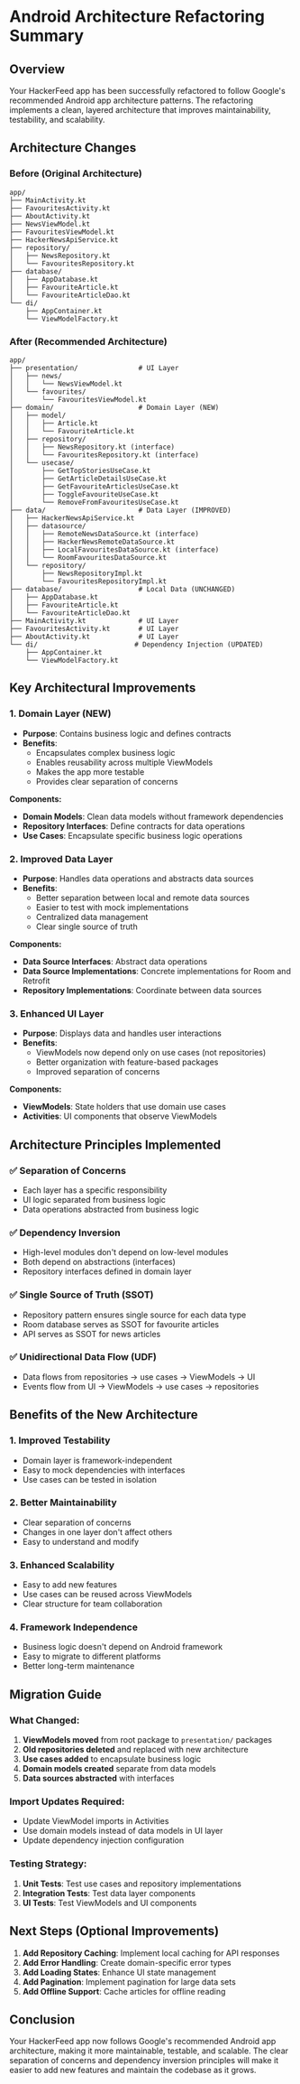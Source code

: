 # Android Architecture Refactoring Summary

## Overview
Your HackerFeed app has been successfully refactored to follow Google's recommended Android app architecture patterns. The refactoring implements a clean, layered architecture that improves maintainability, testability, and scalability.

## Architecture Changes

### Before (Original Architecture)
```
app/
├── MainActivity.kt
├── FavouritesActivity.kt
├── AboutActivity.kt
├── NewsViewModel.kt
├── FavouritesViewModel.kt
├── HackerNewsApiService.kt
├── repository/
│   ├── NewsRepository.kt
│   └── FavouritesRepository.kt
├── database/
│   ├── AppDatabase.kt
│   ├── FavouriteArticle.kt
│   └── FavouriteArticleDao.kt
└── di/
    ├── AppContainer.kt
    └── ViewModelFactory.kt
```

### After (Recommended Architecture)
```
app/
├── presentation/               # UI Layer
│   ├── news/
│   │   └── NewsViewModel.kt
│   └── favourites/
│       └── FavouritesViewModel.kt
├── domain/                     # Domain Layer (NEW)
│   ├── model/
│   │   ├── Article.kt
│   │   └── FavouriteArticle.kt
│   ├── repository/
│   │   ├── NewsRepository.kt (interface)
│   │   └── FavouritesRepository.kt (interface)
│   └── usecase/
│       ├── GetTopStoriesUseCase.kt
│       ├── GetArticleDetailsUseCase.kt
│       ├── GetFavouriteArticlesUseCase.kt
│       ├── ToggleFavouriteUseCase.kt
│       └── RemoveFromFavouritesUseCase.kt
├── data/                       # Data Layer (IMPROVED)
│   ├── HackerNewsApiService.kt
│   ├── datasource/
│   │   ├── RemoteNewsDataSource.kt (interface)
│   │   ├── HackerNewsRemoteDataSource.kt
│   │   ├── LocalFavouritesDataSource.kt (interface)
│   │   └── RoomFavouritesDataSource.kt
│   └── repository/
│       ├── NewsRepositoryImpl.kt
│       └── FavouritesRepositoryImpl.kt
├── database/                   # Local Data (UNCHANGED)
│   ├── AppDatabase.kt
│   ├── FavouriteArticle.kt
│   └── FavouriteArticleDao.kt
├── MainActivity.kt             # UI Layer
├── FavouritesActivity.kt       # UI Layer
├── AboutActivity.kt            # UI Layer
└── di/                        # Dependency Injection (UPDATED)
    ├── AppContainer.kt
    └── ViewModelFactory.kt
```

## Key Architectural Improvements

### 1. **Domain Layer (NEW)**
- **Purpose**: Contains business logic and defines contracts
- **Benefits**: 
  - Encapsulates complex business logic
  - Enables reusability across multiple ViewModels
  - Makes the app more testable
  - Provides clear separation of concerns

**Components:**
- **Domain Models**: Clean data models without framework dependencies
- **Repository Interfaces**: Define contracts for data operations
- **Use Cases**: Encapsulate specific business logic operations

### 2. **Improved Data Layer**
- **Purpose**: Handles data operations and abstracts data sources
- **Benefits**:
  - Better separation between local and remote data sources
  - Easier to test with mock implementations
  - Centralized data management
  - Clear single source of truth

**Components:**
- **Data Source Interfaces**: Abstract data operations
- **Data Source Implementations**: Concrete implementations for Room and Retrofit
- **Repository Implementations**: Coordinate between data sources

### 3. **Enhanced UI Layer**
- **Purpose**: Displays data and handles user interactions
- **Benefits**:
  - ViewModels now depend only on use cases (not repositories)
  - Better organization with feature-based packages
  - Improved separation of concerns

**Components:**
- **ViewModels**: State holders that use domain use cases
- **Activities**: UI components that observe ViewModels

## Architecture Principles Implemented

### ✅ **Separation of Concerns**
- Each layer has a specific responsibility
- UI logic separated from business logic
- Data operations abstracted from business logic

### ✅ **Dependency Inversion**
- High-level modules don't depend on low-level modules
- Both depend on abstractions (interfaces)
- Repository interfaces defined in domain layer

### ✅ **Single Source of Truth (SSOT)**
- Repository pattern ensures single source for each data type
- Room database serves as SSOT for favourite articles
- API serves as SSOT for news articles

### ✅ **Unidirectional Data Flow (UDF)**
- Data flows from repositories → use cases → ViewModels → UI
- Events flow from UI → ViewModels → use cases → repositories

## Benefits of the New Architecture

### 1. **Improved Testability**
- Domain layer is framework-independent
- Easy to mock dependencies with interfaces
- Use cases can be tested in isolation

### 2. **Better Maintainability**
- Clear separation of concerns
- Changes in one layer don't affect others
- Easy to understand and modify

### 3. **Enhanced Scalability**
- Easy to add new features
- Use cases can be reused across ViewModels
- Clear structure for team collaboration

### 4. **Framework Independence**
- Business logic doesn't depend on Android framework
- Easy to migrate to different platforms
- Better long-term maintenance

## Migration Guide

### What Changed:
1. **ViewModels moved** from root package to `presentation/` packages
2. **Old repositories deleted** and replaced with new architecture
3. **Use cases added** to encapsulate business logic
4. **Domain models created** separate from data models
5. **Data sources abstracted** with interfaces

### Import Updates Required:
- Update ViewModel imports in Activities
- Use domain models instead of data models in UI layer
- Update dependency injection configuration

### Testing Strategy:
1. **Unit Tests**: Test use cases and repository implementations
2. **Integration Tests**: Test data layer components
3. **UI Tests**: Test ViewModels and UI components

## Next Steps (Optional Improvements)

1. **Add Repository Caching**: Implement local caching for API responses
2. **Add Error Handling**: Create domain-specific error types
3. **Add Loading States**: Enhance UI state management
4. **Add Pagination**: Implement pagination for large data sets
5. **Add Offline Support**: Cache articles for offline reading

## Conclusion

Your HackerFeed app now follows Google's recommended Android app architecture, making it more maintainable, testable, and scalable. The clear separation of concerns and dependency inversion principles will make it easier to add new features and maintain the codebase as it grows.
